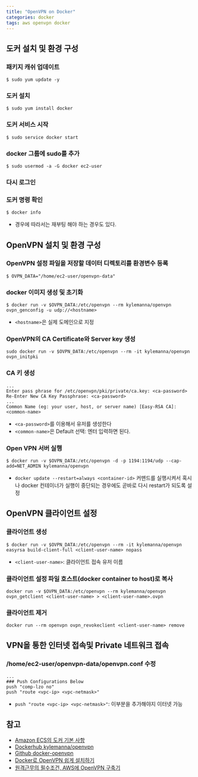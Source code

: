 ```yaml
---
title: "OpenVPN on Docker"
categories: docker
tags: aws openvpn docker
---
```


## 도커 설치 및 환경 구성
### 패키지 캐쉬 업데이트
```
$ sudo yum update -y
```

### 도커 설치
```
$ sudo yum install docker
```

### 도커 서비스 시작
```
$ sudo service docker start
```

### docker 그룹에 sudo를 추가
```
$ sudo usermod -a -G docker ec2-user
```

### 다시 로그인

### 도커 명령 확인
```
$ docker info
```
- 경우에 따라서는 재부팅 해야 하는 경우도 있다.

## OpenVPN 설치 및 환경 구성
### OpenVPN 설정 파일을 저장할 데이터 디렉토리를 환경변수 등록
```
$ OVPN_DATA="/home/ec2-user/openvpn-data"
```

### docker 이미지 생성 및 초기화
```
$ docker run -v $OVPN_DATA:/etc/openvpn --rm kylemanna/openvpn ovpn_genconfig -u udp://<hostname>
```
- `<hostname>`은 실제 도메인으로 지정

### OpenVPN의 CA Certificate와 Server key 생성
```
sudo docker run -v $OVPN_DATA:/etc/openvpn --rm -it kylemanna/openvpn ovpn_initpki
```

### CA 키 생성
```
...
Enter pass phrase for /etc/openvpn/pki/private/ca.key: <ca-password>
Re-Enter New CA Key Passphrase: <ca-password>
...
Common Name (eg: your user, host, or server name) [Easy-RSA CA]: <common-name>
```
- `<ca-password>`를 이용해서 유저를 생성한다
- `<common-name>`은 Default 선택: 엔터 입력하면 된다.

### Open VPN 서버 실행
```
$ docker run -v $OVPN_DATA:/etc/openvpn -d -p 1194:1194/udp --cap-add=NET_ADMIN kylemanna/openvpn
```
- `docker update --restart=always <container-id>` 커맨드를 실행시켜서 혹시나 docker 컨테이너가 실행이 중단되는 경우에도 곧바로 다시 restart가 되도록 설정

## OpenVPN 클라이언트 설정
### 클라이언트 생성
```
$ docker run -v $OVPN_DATA:/etc/openvpn --rm -it kylemanna/openvpn easyrsa build-client-full <client-user-name> nopass
```
- `<client-user-name>`: 클라이언트 접속 유저 이름

### 클라이언트 설정 파일 호스트(docker container to host)로 복사
```
docker run -v $OVPN_DATA:/etc/openvpn --rm kylemanna/openvpn ovpn_getclient <client-user-name> > <client-user-name>.ovpn
```

### 클라이언트 제거
```
docker run --rm openvpn ovpn_revokeclient <client-user-name> remove
```

## VPN을 통한 인터넷 접속및 Private 네트워크 접속
### /home/ec2-user/openvpn-data/openvpn.conf 수정
```
...
### Push Configurations Below
push "comp-lzo no"
push "route <vpc-ip> <vpc-netmask>"
```
- `push "route <vpc-ip> <vpc-netmask>"`: 이부분을 추가해야지 이터넷 가능

## 참고
- [Amazon ECS의 도커 기본 사항](https://docs.aws.amazon.com/ko_kr/AmazonECS/latest/developerguide/docker-basics.html)
- [Dockerhub kylemanna/openvpn](https://hub.docker.com/r/kylemanna/openvpn/)
- [Github docker-openvpn](https://github.com/kylemanna/docker-openvpn)
- [Docker로 OpenVPN 쉽게 설치하기](https://rampart81.github.io/post/openvpn_aws/)
- [원격근무의 필수조건, AWS에 OpenVPN 구축기](https://elegantcoder.com/aws-openvpn-begins/)

